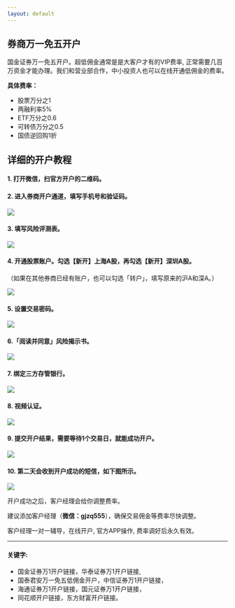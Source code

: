 ```yaml
---
layout: default
---
```


## 券商万一免五开户

国金证券万一免五开户。超低佣金通常是是大客户才有的VIP费率, 正常需要几百万资金才能办理。我们和营业部合作，中小投资人也可以在线开通低佣金的费率。

**具体费率：**
- 股票万分之1
- 两融利率5%
- ETF万分之0.6
- 可转债万分之0.5
- 国债逆回购1折

## 详细的开户教程

#### 1. 打开微信，扫官方开户的二维码。

#### 2. 进入券商开户通道，填写手机号和验证码。

![](https://pic.imgdb.cn/item/65b27f4d871b83018aacfa78.jpg)

#### 3. 填写风险评测表。

![](https://pic.imgdb.cn/item/65b281b4871b83018ab815c8.jpg)

#### 4. 开通股票账户。勾选【新开】上海A股，再勾选【新开】深圳A股。

（如果在其他券商已经有账户，也可以勾选「转户」，填写原来的沪A和深A。）

![](https://pic.imgdb.cn/item/65b27f4d871b83018aacfb2b.jpg)

#### 5. 设置交易密码。

![](https://pic.imgdb.cn/item/65b27f4c871b83018aacf965.jpg)

#### 6.「阅读并同意」风险揭示书。

![](https://pic.imgdb.cn/item/65b27f4c871b83018aacf8d0.jpg)

#### 7. 绑定三方存管银行。

![](https://pic.imgdb.cn/item/65b27f4d871b83018aacfa13.jpg)

#### 8. 视频认证。

![](https://pic.imgdb.cn/item/65b281b5871b83018ab8173b.jpg)

#### 9. 提交开户结果，需要等待1个交易日，就能成功开户。

![](https://pic.imgdb.cn/item/65b281b4871b83018ab81666.jpg)

#### 10. 第二天会收到开户成功的短信，如下图所示。

![](https://pic.imgdb.cn/item/65b281b4871b83018ab814e0.jpg)

开户成功之后，客户经理会给你调整费率。  

建议添加客户经理（**微信：gjzq555**），确保交易佣金等费率尽快调整。   

客户经理一对一辅导，在线开户, 官方APP操作, 费率调好后永久有效。   

---

#### 关键字: 
- 国金证券万1开户链接，华泰证券万1开户链接,    
- 国泰君安万一免五低佣金开户，中信证券万1开户链接，   
- 海通证券万1开户链接，国元证券万1开户链接，  
- 同花顺开户链接，东方财富开户链接。  
